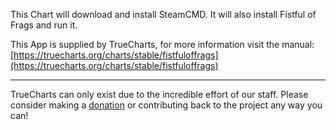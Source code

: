 This Chart will download and install SteamCMD. It will also install Fistful of Frags and run it.

This App is supplied by TrueCharts, for more information visit the manual: [https://truecharts.org/charts/stable/fistfuloffrags](https://truecharts.org/charts/stable/fistfuloffrags)

---

TrueCharts can only exist due to the incredible effort of our staff.
Please consider making a [donation](https://truecharts.org/sponsor) or contributing back to the project any way you can!
